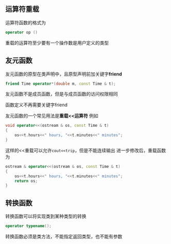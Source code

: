 ## 运算符重载
运算符函数的格式为
```c++
operator op ()
```
重载的运算符至少要有一个操作数是用户定义的类型

## 友元函数
友元函数的原型在类声明中，且原型声明前加关键字**friend**
```c++
friend Time operator*(double m, const Time & t);
```
友元函数不是成员函数，但是与成员函数的访问权限相同

函数定义不再需要关键字friend

友元函数的一个常见用法是**重载<<运算符**
例如
```c++
void operator<<(ostream & os, const Time & t)
{
    os<<t.hours<<" hours, "<<t.minutes<<" minutes";
}
```
这样的<<重载可以允许```cout<<trip```，但是不能连续输出
进一步修改后，重载函数为
```c++
ostream & operator<<(ostream & os, const Time & t)
{
    os<<t.hours<<" hours, "<<t.minutes<<" minutes";
    return os;
}
```

## 转换函数
转换函数可以将实现类到某种类型的转换
```c++
operator typename();
```
转换函数必须是类方法，不能指定返回类型，也不能有参数